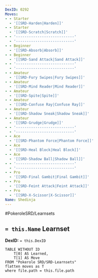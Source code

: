 ```yaml
---
DexID: 0292
Moves:
- - Starter
  - '[[SRD-Harden|Harden]]'
- - Starter
  - '[[SRD-Scratch|Scratch]]'
- - '---------------------------'
  - '---------------------------'
- - Beginner
  - '[[SRD-Absorb|Absorb]]'
- - Beginner
  - '[[SRD-Sand Attack|Sand Attack]]'
- - '---------------------------'
  - '---------------------------'
- - Amateur
  - '[[SRD-Fury Swipes|Fury Swipes]]'
- - Amateur
  - '[[SRD-Mind Reader|Mind Reader]]'
- - Amateur
  - '[[SRD-Spite|Spite]]'
- - Amateur
  - '[[SRD-Confuse Ray|Confuse Ray]]'
- - Amateur
  - '[[SRD-Shadow Sneak|Shadow Sneak]]'
- - Amateur
  - '[[SRD-Grudge|Grudge]]'
- - '---------------------------'
  - '---------------------------'
- - Ace
  - '[[SRD-Phantom Force|Phantom Force]]'
- - Ace
  - '[[SRD-Heal Block|Heal Block]]'
- - Ace
  - '[[SRD-Shadow Ball|Shadow Ball]]'
- - '---------------------------'
  - '---------------------------'
- - Pro
  - '[[SRD-Final Gambit|Final Gambit]]'
- - Pro
  - '[[SRD-Feint Attack|Feint Attack]]'
- - Pro
  - '[[SRD-X-Scissor|X-Scissor]]'
Name: Shedinja
---
```


#PokeroleSRD/Learnsets

## `= this.Name` Learnset

**DexID:** `= this.DexID`

```dataview
TABLE WITHOUT ID
    T[0] AS Learned,
    T[1] AS Move
FROM "Pokerole SRD/SRD-Learnsets"
flatten moves as T
where file.path = this.file.path
```
